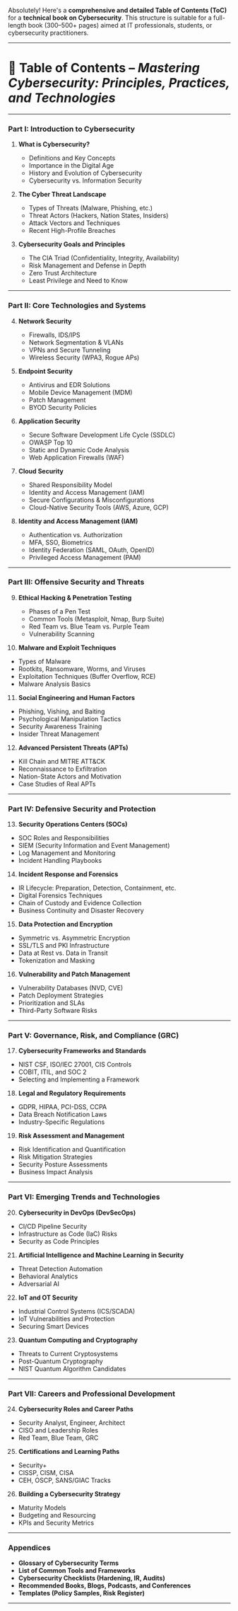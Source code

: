 Absolutely! Here's a **comprehensive and detailed Table of Contents (ToC)** for a **technical book on Cybersecurity**. This structure is suitable for a full-length book (300–500+ pages) aimed at IT professionals, students, or cybersecurity practitioners.

---

# 📘 **Table of Contents – _Mastering Cybersecurity: Principles, Practices, and Technologies_**

---

### **Part I: Introduction to Cybersecurity**
1. **What is Cybersecurity?**
   - Definitions and Key Concepts  
   - Importance in the Digital Age  
   - History and Evolution of Cybersecurity  
   - Cybersecurity vs. Information Security

2. **The Cyber Threat Landscape**
   - Types of Threats (Malware, Phishing, etc.)  
   - Threat Actors (Hackers, Nation States, Insiders)  
   - Attack Vectors and Techniques  
   - Recent High-Profile Breaches

3. **Cybersecurity Goals and Principles**
   - The CIA Triad (Confidentiality, Integrity, Availability)  
   - Risk Management and Defense in Depth  
   - Zero Trust Architecture  
   - Least Privilege and Need to Know

---

### **Part II: Core Technologies and Systems**
4. **Network Security**
   - Firewalls, IDS/IPS  
   - Network Segmentation & VLANs  
   - VPNs and Secure Tunneling  
   - Wireless Security (WPA3, Rogue APs)

5. **Endpoint Security**
   - Antivirus and EDR Solutions  
   - Mobile Device Management (MDM)  
   - Patch Management  
   - BYOD Security Policies

6. **Application Security**
   - Secure Software Development Life Cycle (SSDLC)  
   - OWASP Top 10  
   - Static and Dynamic Code Analysis  
   - Web Application Firewalls (WAF)

7. **Cloud Security**
   - Shared Responsibility Model  
   - Identity and Access Management (IAM)  
   - Secure Configurations & Misconfigurations  
   - Cloud-Native Security Tools (AWS, Azure, GCP)

8. **Identity and Access Management (IAM)**
   - Authentication vs. Authorization  
   - MFA, SSO, Biometrics  
   - Identity Federation (SAML, OAuth, OpenID)  
   - Privileged Access Management (PAM)

---

### **Part III: Offensive Security and Threats**
9. **Ethical Hacking & Penetration Testing**
   - Phases of a Pen Test  
   - Common Tools (Metasploit, Nmap, Burp Suite)  
   - Red Team vs. Blue Team vs. Purple Team  
   - Vulnerability Scanning

10. **Malware and Exploit Techniques**
   - Types of Malware  
   - Rootkits, Ransomware, Worms, and Viruses  
   - Exploitation Techniques (Buffer Overflow, RCE)  
   - Malware Analysis Basics

11. **Social Engineering and Human Factors**
   - Phishing, Vishing, and Baiting  
   - Psychological Manipulation Tactics  
   - Security Awareness Training  
   - Insider Threat Management

12. **Advanced Persistent Threats (APTs)**
   - Kill Chain and MITRE ATT&CK  
   - Reconnaissance to Exfiltration  
   - Nation-State Actors and Motivation  
   - Case Studies of Real APTs

---

### **Part IV: Defensive Security and Protection**
13. **Security Operations Centers (SOCs)**
   - SOC Roles and Responsibilities  
   - SIEM (Security Information and Event Management)  
   - Log Management and Monitoring  
   - Incident Handling Playbooks

14. **Incident Response and Forensics**
   - IR Lifecycle: Preparation, Detection, Containment, etc.  
   - Digital Forensics Techniques  
   - Chain of Custody and Evidence Collection  
   - Business Continuity and Disaster Recovery

15. **Data Protection and Encryption**
   - Symmetric vs. Asymmetric Encryption  
   - SSL/TLS and PKI Infrastructure  
   - Data at Rest vs. Data in Transit  
   - Tokenization and Masking

16. **Vulnerability and Patch Management**
   - Vulnerability Databases (NVD, CVE)  
   - Patch Deployment Strategies  
   - Prioritization and SLAs  
   - Third-Party Software Risks

---

### **Part V: Governance, Risk, and Compliance (GRC)**
17. **Cybersecurity Frameworks and Standards**
   - NIST CSF, ISO/IEC 27001, CIS Controls  
   - COBIT, ITIL, and SOC 2  
   - Selecting and Implementing a Framework

18. **Legal and Regulatory Requirements**
   - GDPR, HIPAA, PCI-DSS, CCPA  
   - Data Breach Notification Laws  
   - Industry-Specific Regulations

19. **Risk Assessment and Management**
   - Risk Identification and Quantification  
   - Risk Mitigation Strategies  
   - Security Posture Assessments  
   - Business Impact Analysis

---

### **Part VI: Emerging Trends and Technologies**
20. **Cybersecurity in DevOps (DevSecOps)**
   - CI/CD Pipeline Security  
   - Infrastructure as Code (IaC) Risks  
   - Security as Code Principles

21. **Artificial Intelligence and Machine Learning in Security**
   - Threat Detection Automation  
   - Behavioral Analytics  
   - Adversarial AI

22. **IoT and OT Security**
   - Industrial Control Systems (ICS/SCADA)  
   - IoT Vulnerabilities and Protection  
   - Securing Smart Devices

23. **Quantum Computing and Cryptography**
   - Threats to Current Cryptosystems  
   - Post-Quantum Cryptography  
   - NIST Quantum Algorithm Candidates

---

### **Part VII: Careers and Professional Development**
24. **Cybersecurity Roles and Career Paths**
   - Security Analyst, Engineer, Architect  
   - CISO and Leadership Roles  
   - Red Team, Blue Team, GRC

25. **Certifications and Learning Paths**
   - Security+  
   - CISSP, CISM, CISA  
   - CEH, OSCP, SANS/GIAC Tracks

26. **Building a Cybersecurity Strategy**
   - Maturity Models  
   - Budgeting and Resourcing  
   - KPIs and Security Metrics

---

### **Appendices**
- **Glossary of Cybersecurity Terms**  
- **List of Common Tools and Frameworks**  
- **Cybersecurity Checklists (Hardening, IR, Audits)**  
- **Recommended Books, Blogs, Podcasts, and Conferences**  
- **Templates (Policy Samples, Risk Register)**

---
